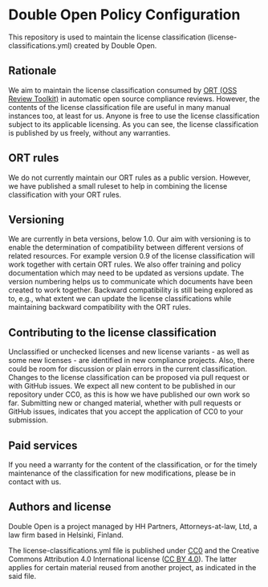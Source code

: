 <!--- 
SPDX-FileCopyrightText: 2021 Double Open by HH Partners, Attorneys-at-law, Ltd <doubleopen@hhpartners.fi>
SPDX-License-Identifier: CC0-1.0
-->

# Double Open Policy Configuration

This repository is used to maintain the license classification (license-classifications.yml) created by Double Open.

## Rationale

We aim to maintain the license classification consumed by [ORT (OSS Review Toolkit)](https://github.com/oss-review-toolkit/ort) in automatic open source compliance reviews. However, the contents of the license classification file are useful in many manual instances too, at least for us. Anyone is free to use the license classification subject to its applicable licensing. As you can see, the license classification is published by us freely, without any warranties.

## ORT rules

We do not currently maintain our ORT rules as a public version. However, we have published a small ruleset to help in combining the license classification with your ORT rules.

## Versioning

We are currently in beta versions, below 1.0. Our aim with versioning is to enable the determination of compatibility between different versions of related resources. For example version 0.9 of the license classification will work together with certain ORT rules. We also offer training and policy documentation which may need to be updated as versions update. The version numbering helps us to communicate which documents have been created to work together. Backward compatibility is still being explored as to, e.g., what extent we can update the license classifications while maintaining backward compatibility with the ORT rules.

## Contributing to the license classification

Unclassified or unchecked licenses and new license variants - as well as some new licenses - are identified in new compliance projects. Also, there could be room for discussion or plain errors in the current classification. Changes to the license classification can be proposed via pull request or with GitHub issues. We expect all new content to be published in our repository under CC0, as this is how we have published our own work so far. Submitting new or changed material, whether with pull requests or GitHub issues, indicates that you accept the application of CC0 to your submission.

## Paid services

If you need a warranty for the content of the classification, or for the timely maintenance of the classification for new modifications, please be in contact with us.

## Authors and license

Double Open is a project managed by HH Partners, Attorneys-at-law, Ltd, a law firm based in Helsinki, Finland.

The license-classifications.yml file is published under [CC0](https://creativecommons.org/publicdomain/zero/1.0/) and the Creative Commons Attribution 4.0 International license ([CC BY 4.0](https://creativecommons.org/licenses/by/4.0/)). The latter applies for certain material reused from another project, as indicated in the said file.
